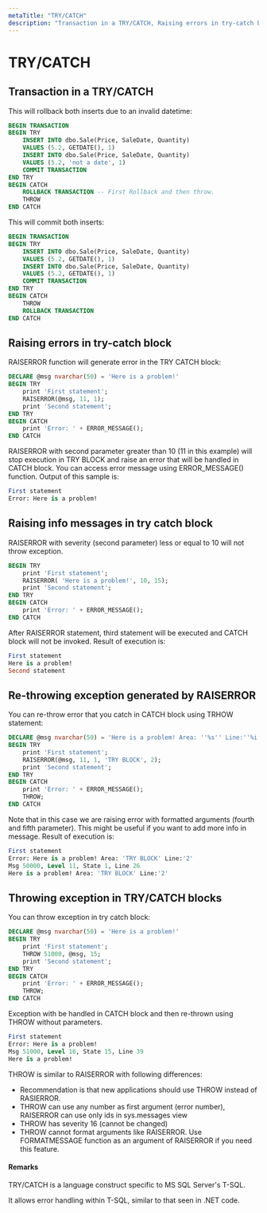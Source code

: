 ```yaml
---
metaTitle: "TRY/CATCH"
description: "Transaction in a TRY/CATCH, Raising errors in try-catch block, Raising info messages in try catch block, Re-throwing exception generated by RAISERROR, Throwing exception in TRY/CATCH blocks"
---
```


# TRY/CATCH



## Transaction in a TRY/CATCH


This will rollback both inserts due to an invalid datetime:

```sql
BEGIN TRANSACTION
BEGIN TRY
    INSERT INTO dbo.Sale(Price, SaleDate, Quantity)
    VALUES (5.2, GETDATE(), 1)
    INSERT INTO dbo.Sale(Price, SaleDate, Quantity)
    VALUES (5.2, 'not a date', 1)
    COMMIT TRANSACTION
END TRY
BEGIN CATCH        
    ROLLBACK TRANSACTION -- First Rollback and then throw.
    THROW
END CATCH

```

This will commit both inserts:

```sql
BEGIN TRANSACTION
BEGIN TRY
    INSERT INTO dbo.Sale(Price, SaleDate, Quantity)
    VALUES (5.2, GETDATE(), 1)
    INSERT INTO dbo.Sale(Price, SaleDate, Quantity)
    VALUES (5.2, GETDATE(), 1)
    COMMIT TRANSACTION
END TRY
BEGIN CATCH
    THROW
    ROLLBACK TRANSACTION
END CATCH

```



## Raising errors in try-catch block


RAISERROR function will generate error in the TRY CATCH block:

```sql
DECLARE @msg nvarchar(50) = 'Here is a problem!'
BEGIN TRY
    print 'First statement';
    RAISERROR(@msg, 11, 1);
    print 'Second statement';
END TRY
BEGIN CATCH
    print 'Error: ' + ERROR_MESSAGE();
END CATCH

```

RAISERROR with second parameter greater than 10 (11 in this example) will stop execution in TRY BLOCK and raise an error that will be handled in CATCH block. You can access error message using ERROR_MESSAGE() function.
Output of this sample is:

```sql
First statement
Error: Here is a problem!

```



## Raising info messages in try catch block


RAISERROR with severity (second parameter) less or equal to 10 will not throw exception.

```sql
BEGIN TRY
    print 'First statement';
    RAISERROR( 'Here is a problem!', 10, 15);
    print 'Second statement';
END TRY
BEGIN CATCH    
    print 'Error: ' + ERROR_MESSAGE();
END CATCH

```

After RAISERROR statement, third statement will be executed and CATCH block will not be invoked. Result of execution is:

```sql
First statement
Here is a problem!
Second statement

```



## Re-throwing exception generated by RAISERROR


You can re-throw error that you catch in CATCH block using TRHOW statement:

```sql
DECLARE @msg nvarchar(50) = 'Here is a problem! Area: ''%s'' Line:''%i'''
BEGIN TRY
    print 'First statement';
    RAISERROR(@msg, 11, 1, 'TRY BLOCK', 2);
    print 'Second statement';
END TRY
BEGIN CATCH
    print 'Error: ' + ERROR_MESSAGE();
    THROW;
END CATCH

```

Note that in this case we are raising error with formatted arguments (fourth and fifth parameter). This might be useful if you want to add more info in message. Result of execution is:

```sql
First statement
Error: Here is a problem! Area: 'TRY BLOCK' Line:'2'
Msg 50000, Level 11, State 1, Line 26
Here is a problem! Area: 'TRY BLOCK' Line:'2'

```



## Throwing exception in TRY/CATCH blocks


You can throw exception in try catch block:

```sql
DECLARE @msg nvarchar(50) = 'Here is a problem!'
BEGIN TRY
    print 'First statement';
    THROW 51000, @msg, 15;
    print 'Second statement';
END TRY
BEGIN CATCH
    print 'Error: ' + ERROR_MESSAGE();
    THROW;
END CATCH

```

Exception with be handled in CATCH block and then re-thrown using THROW without parameters.

```sql
First statement
Error: Here is a problem!
Msg 51000, Level 16, State 15, Line 39
Here is a problem!

```

THROW is similar to RAISERROR with following differences:

- Recommendation is that new applications should use THROW instead of RASIERROR.
- THROW can use any number as first argument (error number), RAISERROR can use only ids in sys.messages view
- THROW has severity 16 (cannot be changed)
- THROW cannot format arguments like RAISERROR. Use FORMATMESSAGE function as an argument of RAISERROR if you need this feature.



#### Remarks


TRY/CATCH is a language construct specific to MS SQL Server's T-SQL.

It allows error handling within T-SQL, similar to that seen in .NET code.


